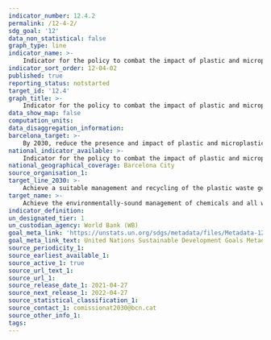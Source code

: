 ```yaml
---
indicator_number: 12.4.2
permalink: /12-4-2/
sdg_goal: '12'
data_non_statistical: false
graph_type: line
indicator_name: >-
    Indicator for the policy to combat the impact of plastic and microplastics on Barcelona’s environment (to be determined)
indicator_sort_order: 12-04-02
published: true
reporting_status: notstarted
target_id: '12.4'
graph_title: >-
    Indicator for the policy to combat the impact of plastic and microplastics on Barcelona’s environment (to be determined)
data_show_map: false
computation_units: 
data_disaggregation_information:
barcelona_target: >-
    By 2030, reduce the presence and impact of plastic and microplastics in Barcelona’s environment
national_indicator_available: >-
    Indicator for the policy to combat the impact of plastic and microplastics on Barcelona’s environment (to be determined)
national_geographical_coverage: Barcelona City
source_organisation_1: 
target_line_2030: >-
    Achieve a suitable management and recycling of the plastic waste generated. Target value 2030: Pending data
target_name: >-
    Achieve the environmentally-sound management of chemicals and all waste products throughout their life cycle, in accordance with agreed international frameworks, and significantly reduce their release into the atmosphere, water and soil in order to minimise their adverse impacts on human health and the environment
indicator_definition:
un_designated_tier: 1
un_custodian_agency: World Bank (WB)
goal_meta_link: 'https://unstats.un.org/sdgs/metadata/files/Metadata-12-04-02.pdf'
goal_meta_link_text: United Nations Sustainable Development Goals Metadata (pdf 894kB)
source_periodicity_1: 
source_earliest_available_1: 
source_active_1: true
source_url_text_1:
source_url_1: 
source_release_date_1: 2021-04-27
source_next_release_1: 2022-04-27
source_statistical_classification_1: 
source_contact_1: comissionat2030@bcn.cat
source_other_info_1:
tags:
---
```


